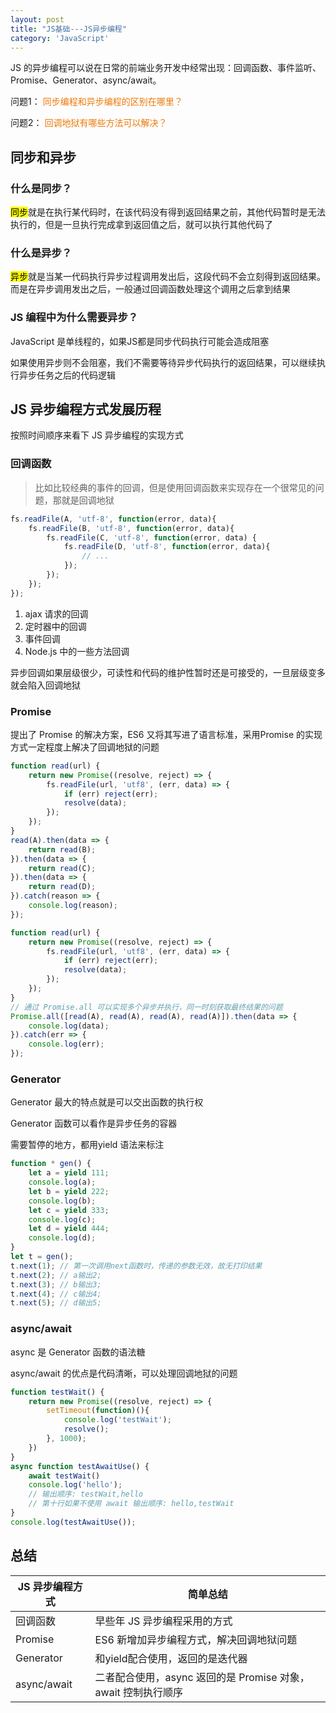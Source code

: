 ```yaml
---
layout: post
title: "JS基础---JS异步编程"
category: 'JavaScript'
---
```


JS 的异步编程可以说在日常的前端业务开发中经常出现：回调函数、事件监听、Promise、Generator、async/await。

问题1：
<font style="color: #ec7907;">同步编程和异步编程的区别在哪里？</font>

问题2：
<font style="color: #ec7907;">回调地狱有哪些方法可以解决？</font>

## 同步和异步

### 什么是同步？

<mark>同步</mark>就是在执行某代码时，在该代码没有得到返回结果之前，其他代码暂时是无法执行的，但是一旦执行完成拿到返回值之后，就可以执行其他代码了

### 什么是异步？

<mark>异步</mark>就是当某一代码执行异步过程调用发出后，这段代码不会立刻得到返回结果。而是在异步调用发出之后，一般通过回调函数处理这个调用之后拿到结果

### JS 编程中为什么需要异步？

JavaScript 是单线程的，如果JS都是同步代码执行可能会造成阻塞

如果使用异步则不会阻塞，我们不需要等待异步代码执行的返回结果，可以继续执行异步任务之后的代码逻辑

## JS 异步编程方式发展历程

按照时间顺序来看下 JS 异步编程的实现方式

### 回调函数

> 比如比较经典的事件的回调，但是使用回调函数来实现存在一个很常见的问题，那就是回调地狱

```javascript
fs.readFile(A, 'utf-8', function(error, data){
    fs.readFile(B, 'utf-8', function(error, data){
        fs.readFile(C, 'utf-8', function(error, data) {
            fs.readFile(D, 'utf-8', function(error, data){
                // ...
            });
        });
    });
});
```

1. ajax 请求的回调
2. 定时器中的回调
3. 事件回调
4. Node.js 中的一些方法回调

异步回调如果层级很少，可读性和代码的维护性暂时还是可接受的，一旦层级变多就会陷入回调地狱

### Promise

提出了 Promise 的解决方案，ES6 又将其写进了语言标准，采用Promise 的实现方式一定程度上解决了回调地狱的问题

```javascript
function read(url) {
    return new Promise((resolve, reject) => {
        fs.readFile(url, 'utf8', (err, data) => {
            if (err) reject(err);
            resolve(data);
        });
    });
}
read(A).then(data => {
    return read(B);
}).then(data => {
    return read(C);
}).then(data => {
    return read(D);
}).catch(reason => {
    console.log(reason);
});
```

```javascript
function read(url) {
    return new Promise((resolve, reject) => {
        fs.readFile(url, 'utf8', (err, data) => {
            if (err) reject(err);
            resolve(data);
        });
    });
}
// 通过 Promise.all 可以实现多个异步并执行，同一时刻获取最终结果的问题
Promise.all([read(A), read(A), read(A), read(A)]).then(data => {
    console.log(data);
}).catch(err => {
    console.log(err);
});
```

### Generator

Generator 最大的特点就是可以交出函数的执行权

Generator 函数可以看作是异步任务的容器

需要暂停的地方，都用yield 语法来标注

```javascript
function * gen() {
    let a = yield 111;
    console.log(a);
    let b = yield 222;
    console.log(b);
    let c = yield 333;
    console.log(c);
    let d = yield 444;
    console.log(d);
}
let t = gen();
t.next(1); // 第一次调用next函数时，传递的参数无效，故无打印结果
t.next(2); // a输出2;
t.next(3); // b输出3;
t.next(4); // c输出4;
t.next(5); // d输出5;
```

### async/await

async 是 Generator 函数的语法糖

async/await 的优点是代码清晰，可以处理回调地狱的问题

```javascript
function testWait() {
    return new Promise((resolve, reject) => {
        setTimeout(function)(){
            console.log('testWait');
            resolve();
        }, 1000);
    })
}
async function testAwaitUse() {
    await testWait()
    console.log('hello');
    // 输出顺序: testWait,hello
    // 第十行如果不使用 await 输出顺序: hello,testWait
}
console.log(testAwaitUse());
```

## 总结

JS 异步编程方式|简单总结
---|---
回调函数|早些年 JS 异步编程采用的方式
Promise|ES6 新增加异步编程方式，解决回调地狱问题
Generator|和yield配合使用，返回的是迭代器
async/await|二者配合使用，async 返回的是 Promise 对象，await 控制执行顺序